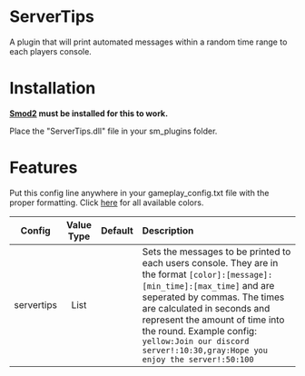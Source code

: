 # ServerTips

A plugin that will print automated messages within a random time range to each players console.

# Installation

**[Smod2](https://github.com/Grover-c13/Smod2) must be installed for this to work.**

Place the "ServerTips.dll" file in your sm_plugins folder.

# Features

Put this config line anywhere in your gameplay_config.txt file with the proper formatting. Click [here](https://github.com/Cyanox62/ServerTips/wiki/Valid-Colors) for all available colors.

| Config        | Value Type | Default | Description |
| :-------------: | :---------: | :---------: |:------ |
| servertips | List | | Sets the messages to be printed to each users console. They are in the format `[color]:[message]:[min_time]:[max_time]` and are seperated by commas. The times are calculated in seconds and represent the amount of time into the round. Example config: `yellow:Join our discord server!:10:30,gray:Hope you enjoy the server!:50:100`
